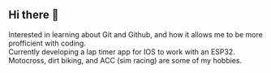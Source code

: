 ## Hi there 👋
Interested in learning about Git and Github, and how it allows me to be more profficient with coding.  
Currently developing a lap timer app for IOS to work with an ESP32.  
Motocross, dirt biking, and ACC (sim racing) are some of my hobbies.  

<!--
**cvhilde/cvhilde** is a ✨ _special_ ✨ repository because its `README.md` (this file) appears on your GitHub profile.

Here are some ideas to get you started:

- 🔭 I’m currently working on ...
- 🌱 I’m currently learning ...
- 👯 I’m looking to collaborate on ...
- 🤔 I’m looking for help with ...
- 💬 Ask me about ...
- 📫 How to reach me: ...
- 😄 Pronouns: ...
- ⚡ Fun fact: ...
-->
